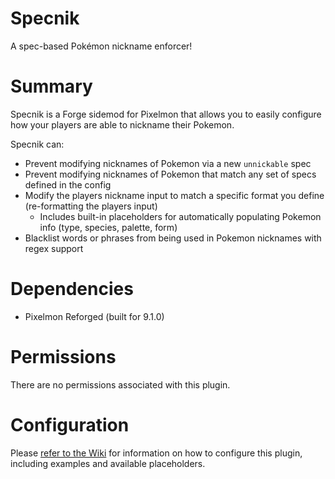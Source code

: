 # Specnik
A spec-based Pokémon nickname enforcer!

# Summary
Specnik is a Forge sidemod for Pixelmon that allows you to easily configure how your players are able to nickname their Pokemon.

Specnik can:
- Prevent modifying nicknames of Pokemon via a new `unnickable` spec
- Prevent modifying nicknames of Pokemon that match any set of specs defined in the config
- Modify the players nickname input to match a specific format you define (re-formatting the players input)
    - Includes built-in placeholders for automatically populating Pokemon info (type, species, palette, form)
- Blacklist words or phrases from being used in Pokemon nicknames with regex support


# Dependencies
- Pixelmon Reforged (built for 9.1.0)

# Permissions
There are no permissions associated with this plugin.

# Configuration
Please [refer to the Wiki](https://github.com/Mike5357/Specnik/wiki) for information on how to configure this plugin, including examples and available placeholders.